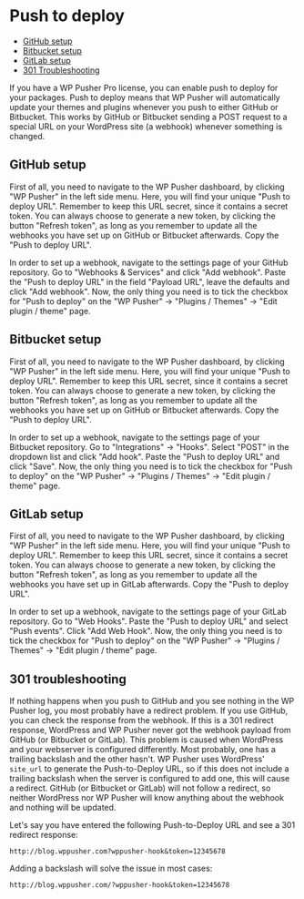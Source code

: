 # Push to deploy

* [GitHub setup](#github-setup)
* [Bitbucket setup](#bitbucket-setup)
* [GitLab setup](#gitlab-setup)
* [301 Troubleshooting](#301-troubeshooting)

If you have a WP Pusher Pro license, you can enable push to deploy for your packages. Push to deploy means that WP Pusher will automatically update your themes and plugins whenever you push to either GitHub or Bitbucket. This works by GitHub or Bitbucket sending a POST request to a special URL on your WordPress site (a webhook) whenever something is changed.

## GitHub setup

First of all, you need to navigate to the WP Pusher dashboard, by clicking "WP Pusher" in the left side menu. Here, you will find your unique "Push to deploy URL". Remember to keep this URL secret, since it contains a secret token. You can always choose to generate a new token, by clicking the button "Refresh token", as long as you remember to update all the webhooks you have set up on GitHub or Bitbucket afterwards. Copy the "Push to deploy URL".

In order to set up a webhook, navigate to the settings page of your GitHub repository. Go to "Webhooks & Services" and click "Add webhook". Paste the "Push to deploy URL" in the field "Payload URL", leave the defaults and click "Add webhook". Now, the only thing you need is to tick the checkbox for "Push to deploy" on the "WP Pusher" -> "Plugins / Themes" -> "Edit plugin / theme" page.

## Bitbucket setup

First of all, you need to navigate to the WP Pusher dashboard, by clicking "WP Pusher" in the left side menu. Here, you will find your unique "Push to deploy URL". Remember to keep this URL secret, since it contains a secret token. You can always choose to generate a new token, by clicking the button "Refresh token", as long as you remember to update all the webhooks you have set up on GitHub or Bitbucket afterwards. Copy the "Push to deploy URL".

In order to set up a webhook, navigate to the settings page of your Bitbucket repository. Go to "Integrations" -> "Hooks". Select "POST" in the dropdown list and click "Add hook". Paste the "Push to deploy URL" and click "Save". Now, the only thing you need is to tick the checkbox for "Push to deploy" on the "WP Pusher" -> "Plugins / Themes" -> "Edit plugin / theme" page.

## GitLab setup

First of all, you need to navigate to the WP Pusher dashboard, by clicking "WP Pusher" in the left side menu. Here, you will find your unique "Push to deploy URL". Remember to keep this URL secret, since it contains a secret token. You can always choose to generate a new token, by clicking the button "Refresh token", as long as you remember to update all the webhooks you have set up in GitLab afterwards. Copy the "Push to deploy URL".

In order to set up a webhook, navigate to the settings page of your GitLab repository. Go to "Web Hooks". Paste the "Push to deploy URL" and select "Push events". Click "Add Web Hook". Now, the only thing you need is to tick the checkbox for "Push to deploy" on the "WP Pusher" -> "Plugins / Themes" -> "Edit plugin / theme" page.

## 301 troubleshooting

If nothing happens when you push to GitHub and you see nothing in the WP Pusher log, you most probably have a redirect problem. If you use GitHub, you can check the response from the webhook. If this is a 301 redirect response, WordPress and WP Pusher never got the webhook payload from GitHub (or Bitbucket or GitLab). This problem is caused when WordPress and your webserver is configured differently. Most probably, one has a trailing backslash and the other hasn't. WP Pusher uses WordPress' `site_url` to generate the Push-to-Deploy URL, so if this does not include a trailing backslash when the server is configured to add one, this will cause a redirect. GitHub (or Bitbucket or GitLab) will not follow a redirect, so neither WordPress nor WP Pusher will know anything about the webhook and nothing will be updated.

Let's say you have entered the following Push-to-Deploy URL and see a 301 redirect response:

```
http://blog.wppusher.com?wppusher-hook&token=12345678
```

Adding a backslash will solve the issue in most cases:

```
http://blog.wppusher.com/?wppusher-hook&token=12345678
```
